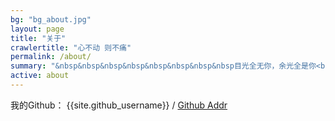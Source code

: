 ```yaml
---
bg: "bg_about.jpg"
layout: page
title: "关于"
crawlertitle: "心不动 则不痛"
permalink: /about/
summary: "&nbsp&nbsp&nbsp&nbsp&nbsp&nbsp&nbsp&nbsp目光全无你，余光全是你<br/>不经意说出关于你的话题，无人察觉我的刻意<br/>"
active: about
---
```


我的Github：
{{site.github_username}} /
[Github Addr](https://github.com/cheungwoonming)
